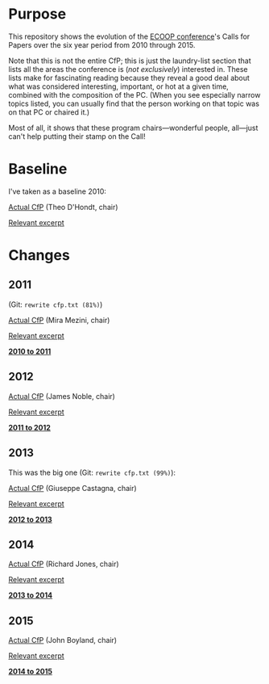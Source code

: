 # Purpose

This repository shows the evolution of the [ECOOP conference](http://www.ecoop.org/)'s Calls for Papers over the six year period from 2010 through 2015.

Note that this is not the entire CfP; this is just the laundry-list section that lists all the areas the conference is (_not exclusively_) interested in. These lists make for fascinating reading because they reveal a good deal about what was considered interesting, important, or hot at a given time, combined with the composition of the PC. (When you see especially narrow topics listed, you can usually find that the person working on that topic was on that PC or chaired it.)

Most of all, it shows that these program chairs—wonderful people, all—just can't help putting their stamp on the Call!

# Baseline

I've taken as a baseline 2010:

[Actual CfP](http://ecoop2010.uni-mb.si/call_for_papers.html) (Theo D'Hondt, chair)

[Relevant excerpt](https://github.com/shriram/ecoop-cfps/blob/954d9ca8b7512c13bd91c6edadbf9f0c370d7220/cfp.txt)

# Changes

## 2011

(Git: `rewrite cfp.txt (81%)`)

[Actual CfP](http://scc-sentinel.lancs.ac.uk/ecoop11/?q=calls/research) (Mira Mezini, chair)

[Relevant excerpt](https://github.com/shriram/ecoop-cfps/blob/063ee710952f905e53acf19b7736f2a8572802c7/cfp.txt)

[**2010 to 2011**](https://github.com/shriram/ecoop-cfps/commit/063ee710952f905e53acf19b7736f2a8572802c7)

## 2012

[Actual CfP](http://ecoop12.cs.purdue.edu/content/call-papers) (James Noble, chair)

[Relevant excerpt](https://github.com/shriram/ecoop-cfps/blob/d609f26a13aef38df226f38576d36ebd702cb706/cfp.txt)

[**2011 to 2012**](https://github.com/shriram/ecoop-cfps/commit/d609f26a13aef38df226f38576d36ebd702cb706)

## 2013

This was the big one (Git: `rewrite cfp.txt (99%)`): 

[Actual CfP](http://www.lirmm.fr/ecoop13/index.php/conference-papers.html) (Giuseppe Castagna, chair)

[Relevant excerpt](https://github.com/shriram/ecoop-cfps/blob/65764f3ee79e433b910d0e15f60caefdce4b9248/cfp.txt)

[**2012 to 2013**](https://github.com/shriram/ecoop-cfps/commit/65764f3ee79e433b910d0e15f60caefdce4b9248)

## 2014

[Actual CfP](http://ecoop14.it.uu.se/calls/technical-papers.php) (Richard Jones, chair)

[Relevant excerpt](https://github.com/shriram/ecoop-cfps/blob/10d5c008dbb27f3b224ca0ea80d57ee97e4ba8f7/cfp.txt)

[**2013 to 2014**](https://github.com/shriram/ecoop-cfps/commit/10d5c008dbb27f3b224ca0ea80d57ee97e4ba8f7)

## 2015

[Actual CfP](http://2015.ecoop.org/track/research-track#Call-for-Papers) (John Boyland, chair)

[Relevant excerpt](https://github.com/shriram/ecoop-cfps/blob/de5bcaca6a5cee0a3bb429d2f023414b3a873eb9/cfp.txt)

[**2014 to 2015**](https://github.com/shriram/ecoop-cfps/commit/de5bcaca6a5cee0a3bb429d2f023414b3a873eb9)
